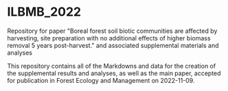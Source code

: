 # ILBMB_2022
Repository for paper "Boreal forest soil biotic communities are affected by harvesting, site preparation with no additional effects of higher biomass removal 5 years post-harvest." and associated supplemental materials and analyses

This repository contains all of the Markdowns and data for the creation of the supplemental results and analyses, as well as the main paper, accepted for publication in Forest Ecology and Management on 2022-11-09.
